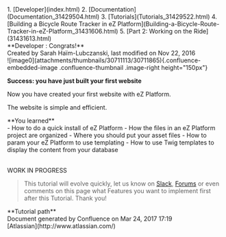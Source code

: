 <div id="page">
<div id="main" class="aui-page-panel">
<div id="main-header">
<div id="breadcrumb-section">
1.  [Developer](index.html)
2.  [Documentation](Documentation_31429504.html)
3.  [Tutorials](Tutorials_31429522.html)
4.  [Building a Bicycle Route Tracker in eZ
    Platform](Building-a-Bicycle-Route-Tracker-in-eZ-Platform_31431606.html)
5.  [Part 2: Working on the Ride](31431613.html)

</div>
**Developer : Congrats!**

</div>
<div id="content" class="view">
<div class="page-metadata">
Created by Sarah Haïm-Lubczanski, last modified on Nov 22, 2016

</div>
<div id="main-content" class="wiki-content group">
<div class="contentLayout2">
<div class="columnLayout two-right-sidebar"
data-layout="two-right-sidebar">
<div class="cell normal" data-type="normal">
<div class="innerCell">
![image0](attachments/thumbnails/30711113/30711865){.confluence-embedded-image
.confluence-thumbnail .image-right height="150px"}

**Success: you have just built your first website**

Now you have created your first website with eZ Platform.

The website is simple and efficient.

<div class="panel"
style="border-bottom: 1px solid white;border-width: 0px;">
<div class="panelHeader" style="border-bottom-width: 0px;">
**You learned**

</div>
<div class="panelContent">
-   How to do a quick install of eZ Platform
-   How the files in an eZ Platform project are organized
-   Where you should put your asset files
-   How to param your eZ Platform to use templating
-   How to use Twig templates to display the content from your database

</div>
</div>
 

WORK IN PROGRESS

> This tutorial will evolve quickly, let us know on
> [Slack](http://share.ez.no/get-involved/exchange#slack),
> [Forums](http://share.ez.no/forums/suggestions) or even comments on
> this page what Features you want to implement first after this
> Tutorial. Thank you!

</div>
</div>
<div class="cell aside" data-type="aside">
<div class="innerCell">
<div class="panel" style="border-color: #f58220;border-width: 2px;">
<div class="panelHeader"
style="border-bottom-width: 2px;border-bottom-color: #f58220;">
**Tutorial path**

</div>
<div class="panelContent">
<div class="plugin_pagetree">
</div>
</div>
</div>
</div>
</div>
</div>
</div>
</div>
</div>
</div>
<div id="footer" role="contentinfo">
<div class="section footer-body">
Document generated by Confluence on Mar 24, 2017 17:19

<div id="footer-logo">
[Atlassian](http://www.atlassian.com/)

</div>
</div>
</div>
</div>

